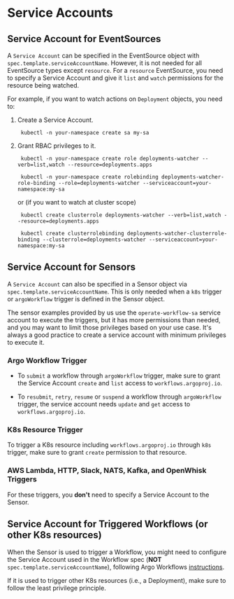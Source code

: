 # Service Accounts

## Service Account for EventSources

A `Service Account` can be specified in the EventSource object with
`spec.template.serviceAccountName`. However, it is not needed for all
EventSource types except `resource`. For a `resource` EventSource, you need to
specify a Service Account and give it `list` and `watch` permissions for the
resource being watched.

For example, if you want to watch actions on `Deployment` objects, you need to:

1. Create a Service Account.

        kubectl -n your-namespace create sa my-sa

2. Grant RBAC privileges to it.

        kubectl -n your-namespace create role deployments-watcher --verb=list,watch --resource=deployments.apps

        kubectl -n your-namespace create rolebinding deployments-watcher-role-binding --role=deployments-watcher --serviceaccount=your-namespace:my-sa

    or (if you want to watch at cluster scope)

        kubectl create clusterrole deployments-watcher --verb=list,watch --resource=deployments.apps

        kubectl create clusterrolebinding deployments-watcher-clusterrole-binding --clusterrole=deployments-watcher --serviceaccount=your-namespace:my-sa

## Service Account for Sensors

A `Service Account` can also be specified in a Sensor object via
`spec.template.serviceAccountName`. This is only needed when a `k8s` trigger or
`argoWorkflow` trigger is defined in the Sensor object.

The sensor examples provided by us use the `operate-workflow-sa` service account to
execute the triggers, but it has more permissions than needed, and you may want
to limit those privileges based on your use case. It's always a good practice to
create a service account with minimum privileges to execute it.

### Argo Workflow Trigger

- To `submit` a workflow through `argoWorkflow` trigger, make sure to grant the
  Service Account `create` and `list` access to `workflows.argoproj.io`.

- To `resubmit`, `retry`, `resume` or `suspend` a workflow through
  `argoWorkflow` trigger, the service account needs `update` and `get` access to
  `workflows.argoproj.io`.

### K8s Resource Trigger

To trigger a K8s resource including `workflows.argoproj.io` through `k8s`
trigger, make sure to grant `create` permission to that resource.

### AWS Lambda, HTTP, Slack, NATS, Kafka, and OpenWhisk Triggers

For these triggers, you **don't** need to specify a Service Account to the
Sensor.

## Service Account for Triggered Workflows (or other K8s resources)

When the Sensor is used to trigger a Workflow, you might need to configure the
Service Account used in the Workflow spec (**NOT**
`spec.template.serviceAccountName`), following Argo Workflows
[instructions](https://github.com/argoproj/argo-workflows/blob/master/docs/service-accounts.md).

If it is used to trigger other K8s resources (i.e., a Deployment), make sure to
follow the least privilege principle.
